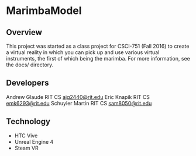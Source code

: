 # MarimbaModel
## Overview
This project was started as a class project for CSCI-751 (Fall 2016) to create
a virtual reality in which you can pick up and use various virtual instruments,
the first of which being the marimba. For more information, see the docs/
directory.

## Developers
Andrew Glaude       RIT CS      <ajg2440@rit.edu>
Eric Knapik         RIT CS      <emk6293@rit.edu>
Schuyler Martin     RIT CS      <sam8050@rit.edu>

## Technology
* HTC Vive
* Unreal Engine 4
* Steam VR
